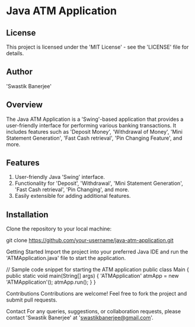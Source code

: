 # Java ATM Application

## License
This project is licensed under the 'MIT License' - see the 'LICENSE' file for details.

## Author
'Swastik Banerjee'

## Overview
The Java ATM Application is a 'Swing'-based application that provides a user-friendly interface for performing various banking transactions. It includes features such as 'Deposit Money', 'Withdrawal of Money', 'Mini Statement Generation', 'Fast Cash retrieval', 'Pin Changing Feature', and more.

## Features
1. User-friendly Java 'Swing' interface.
2. Functionality for 'Deposit', 'Withdrawal', 'Mini Statement Generation', 'Fast Cash retrieval', 'Pin Changing', and more.
3. Easily extensible for adding additional features.

## Installation
Clone the repository to your local machine:

git clone https://github.com/your-username/java-atm-application.git

Getting Started
Import the project into your preferred Java IDE and run the 'ATMApplication.java' file to start the application.

// Sample code snippet for starting the ATM application
public class Main {
    public static void main(String[] args) {
        'ATMApplication' atmApp = new 'ATMApplication'();
        atmApp.run();
    }
}

Contributions
Contributions are welcome! Feel free to fork the project and submit pull requests.

Contact
For any queries, suggestions, or collaboration requests, please contact 'Swastik Banerjee' at 'swastikbanerjee@gmail.com'.
